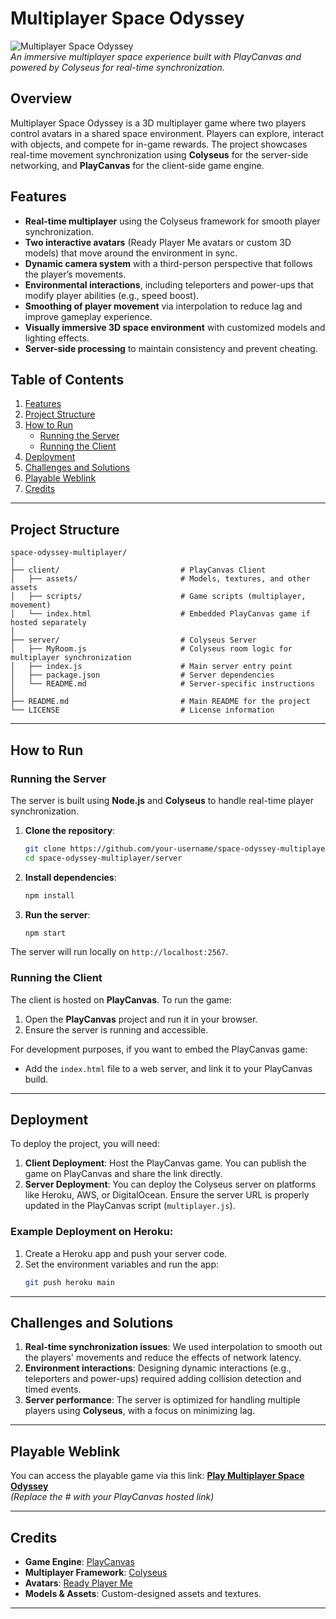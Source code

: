 
# **Multiplayer Space Odyssey**

![Multiplayer Space Odyssey](assets/banner.jpg)  
*An immersive multiplayer space experience built with PlayCanvas and powered by Colyseus for real-time synchronization.*

## **Overview**
Multiplayer Space Odyssey is a 3D multiplayer game where two players control avatars in a shared space environment. Players can explore, interact with objects, and compete for in-game rewards. The project showcases real-time movement synchronization using **Colyseus** for the server-side networking, and **PlayCanvas** for the client-side game engine.

## **Features**
- **Real-time multiplayer** using the Colyseus framework for smooth player synchronization.
- **Two interactive avatars** (Ready Player Me avatars or custom 3D models) that move around the environment in sync.
- **Dynamic camera system** with a third-person perspective that follows the player’s movements.
- **Environmental interactions**, including teleporters and power-ups that modify player abilities (e.g., speed boost).
- **Smoothing of player movement** via interpolation to reduce lag and improve gameplay experience.
- **Visually immersive 3D space environment** with customized models and lighting effects.
- **Server-side processing** to maintain consistency and prevent cheating.

## **Table of Contents**
1. [Features](#features)
2. [Project Structure](#project-structure)
3. [How to Run](#how-to-run)
   - [Running the Server](#running-the-server)
   - [Running the Client](#running-the-client)
4. [Deployment](#deployment)
5. [Challenges and Solutions](#challenges-and-solutions)
6. [Playable Weblink](#playable-weblink)
7. [Credits](#credits)

---

## **Project Structure**
```plaintext
space-odyssey-multiplayer/
│
├── client/                           # PlayCanvas Client
│   ├── assets/                       # Models, textures, and other assets
│   ├── scripts/                      # Game scripts (multiplayer, movement)
│   └── index.html                    # Embedded PlayCanvas game if hosted separately
│
├── server/                           # Colyseus Server
│   ├── MyRoom.js                     # Colyseus room logic for multiplayer synchronization
│   ├── index.js                      # Main server entry point
│   ├── package.json                  # Server dependencies
│   └── README.md                     # Server-specific instructions
│
├── README.md                         # Main README for the project
└── LICENSE                           # License information
```

---

## **How to Run**

### **Running the Server**
The server is built using **Node.js** and **Colyseus** to handle real-time player synchronization.

1. **Clone the repository**:
   ```bash
   git clone https://github.com/your-username/space-odyssey-multiplayer.git
   cd space-odyssey-multiplayer/server
   ```

2. **Install dependencies**:
   ```bash
   npm install
   ```

3. **Run the server**:
   ```bash
   npm start
   ```

The server will run locally on `http://localhost:2567`.

### **Running the Client**
The client is hosted on **PlayCanvas**. To run the game:
1. Open the **PlayCanvas** project and run it in your browser.
2. Ensure the server is running and accessible.

For development purposes, if you want to embed the PlayCanvas game:
- Add the `index.html` file to a web server, and link it to your PlayCanvas build.

---

## **Deployment**
To deploy the project, you will need:
1. **Client Deployment**: Host the PlayCanvas game. You can publish the game on PlayCanvas and share the link directly.
2. **Server Deployment**: You can deploy the Colyseus server on platforms like Heroku, AWS, or DigitalOcean. Ensure the server URL is properly updated in the PlayCanvas script (`multiplayer.js`).

### Example Deployment on Heroku:
1. Create a Heroku app and push your server code.
2. Set the environment variables and run the app:
   ```bash
   git push heroku main
   ```

---

## **Challenges and Solutions**
1. **Real-time synchronization issues**: We used interpolation to smooth out the players' movements and reduce the effects of network latency.
2. **Environment interactions**: Designing dynamic interactions (e.g., teleporters and power-ups) required adding collision detection and timed events.
3. **Server performance**: The server is optimized for handling multiple players using **Colyseus**, with a focus on minimizing lag.

---

## **Playable Weblink**
You can access the playable game via this link:
[**Play Multiplayer Space Odyssey**](#)  
*(Replace the # with your PlayCanvas hosted link)*

---

## **Credits**
- **Game Engine**: [PlayCanvas](https://playcanvas.com/)
- **Multiplayer Framework**: [Colyseus](https://colyseus.io/)
- **Avatars**: [Ready Player Me](https://readyplayer.me/)
- **Models & Assets**: Custom-designed assets and textures.


---

